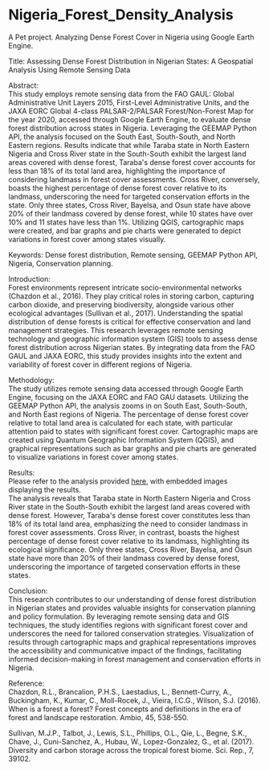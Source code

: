 # Nigeria_Forest_Density_Analysis
A Pet project. Analyzing Dense Forest Cover in Nigeria using Google Earth Engine.

Title: Assessing Dense Forest Distribution in Nigerian States: A Geospatial Analysis Using Remote Sensing Data

Abstract:<br>
This study employs remote sensing data from the FAO GAUL: Global Administrative Unit Layers 2015, First-Level Administrative Units, and the JAXA EORC Global 4-class PALSAR-2/PALSAR Forest/Non-Forest Map for the year 2020, accessed through Google Earth Engine, to evaluate dense forest distribution across states in Nigeria. Leveraging the GEEMAP Python API, the analysis focused on the South East, South-South, and North Eastern regions. Results indicate that while Taraba state in North Eastern Nigeria and Cross River state in the South-South exhibit the largest land areas covered with dense forest, Taraba's dense forest cover accounts for less than 18% of its total land area, highlighting the importance of considering landmass in forest cover assessments. Cross River, conversely, boasts the highest percentage of dense forest cover relative to its landmass, underscoring the need for targeted conservation efforts in the state. Only three states, Cross River, Bayelsa, and Osun state have above 20% of their landmass covered by dense forest, while 10 states have over 10% and 11 states have less than 1%. Utilizing QGIS, cartographic maps were created, and bar graphs and pie charts were generated to depict variations in forest cover among states visually.

Keywords: Dense forest distribution, Remote sensing, GEEMAP Python API, Nigeria, Conservation planning.

Introduction:<br>
Forest environments represent intricate socio-environmental networks (Chazdon et al., 2016). They play critical roles in storing carbon, capturing carbon dioxide, and preserving biodiversity, alongside various other ecological advantages (Sullivan et al., 2017). Understanding the spatial distribution of dense forests is critical for effective conservation and land management strategies. This research leverages remote sensing technology and geographic information system (GIS) tools to assess dense forest distribution across Nigerian states. By integrating data from the FAO GAUL and JAXA EORC, this study provides insights into the extent and variability of forest cover in different regions of Nigeria.

Methodology:<br>
The study utilizes remote sensing data accessed through Google Earth Engine, focusing on the JAXA EORC and FAO GAU datasets. Utilizing the GEEMAP Python API, the analysis zooms in on South East, South-South, and North East regions of Nigeria. The percentage of dense forest cover relative to total land area is calculated for each state, with particular attention paid to states with significant forest cover. Cartographic maps are created using Quantum Geographic Information System (QGIS), and graphical representations such as bar graphs and pie charts are generated to visualize variations in forest cover among states.

Results:<br>
Please refer to the analysis provided [here](analysis_script/nigeria_forest_cover_analysis_img.ipynb), with embedded images displaying the results.<br>
The analysis reveals that Taraba state in North Eastern Nigeria and Cross River state in the South-South exhibit the largest land areas covered with dense forest. However, Taraba's dense forest cover constitutes less than 18% of its total land area, emphasizing the need to consider landmass in forest cover assessments. Cross River, in contrast, boasts the highest percentage of dense forest cover relative to its landmass, highlighting its ecological significance. Only three states, Cross River, Bayelsa, and Osun state have more than 20% of their landmass covered by dense forest, underscoring the importance of targeted conservation efforts in these states.

Conclusion:<br>
This research contributes to our understanding of dense forest distribution in Nigerian states and provides valuable insights for conservation planning and policy formulation. By leveraging remote sensing data and GIS techniques, the study identifies regions with significant forest cover and underscores the need for tailored conservation strategies. Visualization of results through cartographic maps and graphical representations improves the accessibility and communicative impact of the findings, facilitating informed decision-making in forest management and conservation efforts in Nigeria.

Reference:<br>
Chazdon, R.L., Brancalion, P.H.S., Laestadius, L., Bennett-Curry, A., Buckingham, K., Kumar, C., Moll-Rocek, J., Vieira, I.C.G., Wilson, S.J. (2016). When is a forest a forest? Forest concepts and definitions in the era of forest and landscape restoration. Ambio, 45, 538-550.

Sullivan, M.J.P., Talbot, J., Lewis, S.L., Phillips, O.L., Qie, L., Begne, S.K., Chave, J., Cuni-Sanchez, A., Hubau, W., Lopez-Gonzalez, G., et al. (2017). Diversity and carbon storage across the tropical forest biome. Sci. Rep., 7, 39102.
